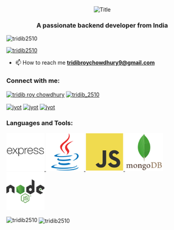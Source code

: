 <div align="center">
  <img src="https://readme-typing-svg.herokuapp.com?font=Architects+Daughter&color=%2338C2FF&size=50&center=true&vCenter=true&height=60&width=600&lines=Hey!+I'm+Unmesh+Ghosh;Welcome+to+my+profile!" alt="Title"></img>
</div>
<h3 align="center">A passionate backend developer from India</h3>

<p align="left"> <img src="https://komarev.com/ghpvc/?username=tridib2510&label=Profile%20views&color=0e75b6&style=flat" alt="tridib2510" /> </p>

<p align="left"> <a href="https://github.com/ryo-ma/github-profile-trophy"><img src="https://github-profile-trophy.vercel.app/?username=tridib2510" alt="tridib2510" /></a> </p>

- 📫 How to reach me **tridibroychowdhury9@gmail.com**

<h3 align="left">Connect with me:</h3>
<p align="left">
<a href="https://linkedin.com/in/tridib roy chowdhury" target="blank"><img align="center" src="https://raw.githubusercontent.com/rahuldkjain/github-profile-readme-generator/master/src/images/icons/Social/linked-in-alt.svg" alt="tridib roy chowdhury" height="30" width="40" /></a>
<a href="https://www.leetcode.com/tridib_2510" target="blank"><img align="center" src="https://raw.githubusercontent.com/rahuldkjain/github-profile-readme-generator/master/src/images/icons/Social/leet-code.svg" alt="tridib_2510" height="30" width="40" /></a>
</p>
<p align="center">
 
  <a href="https://leetcode.com/tridib_2510/" target="_blank"><img align="center" src="https://assets.leetcode.com/static_assets/marketing/2024-200.gif" alt="jyot" height="200" width="200" /></a>
  <a href="https://leetcode.com/tridib_2510/" target="_blank"><img align="center" src="https://assets.leetcode.com/static_assets/marketing/2024-100-new.gif" alt="jyot" height="200" width="200" /></a>
  <a href="https://leetcode.com/tridib_2510/" target="_blank"><img align="center" src="https://assets.leetcode.com/static_assets/marketing/2024-50.gif" alt="jyot" height="200" width="200" /></a>
</p>
<h3 align="left">Languages and Tools:</h3>
<p align="left"> <a href="https://expressjs.com" target="_blank" rel="noreferrer"> <img src="https://raw.githubusercontent.com/devicons/devicon/master/icons/express/express-original-wordmark.svg" alt="express" width="100" height="100"/> </a> <a href="https://www.java.com" target="_blank" rel="noreferrer"> <img src="https://raw.githubusercontent.com/devicons/devicon/master/icons/java/java-original.svg" alt="java" width="100" height="100"/> </a> <a href="https://developer.mozilla.org/en-US/docs/Web/JavaScript" target="_blank" rel="noreferrer"> <img src="https://raw.githubusercontent.com/devicons/devicon/master/icons/javascript/javascript-original.svg" alt="javascript" width="100" height="100"/> </a> <a href="https://www.mongodb.com/" target="_blank" rel="noreferrer"> <img src="https://raw.githubusercontent.com/devicons/devicon/master/icons/mongodb/mongodb-original-wordmark.svg" alt="mongodb" width="100" height="100"/> </a> <a href="https://nodejs.org" target="_blank" rel="noreferrer"> <img src="https://raw.githubusercontent.com/devicons/devicon/master/icons/nodejs/nodejs-original-wordmark.svg" alt="nodejs" width="100" height="100"/> </a> </p>

<p><img align="left" src="https://github-readme-stats.vercel.app/api/top-langs?username=tridib2510&show_icons=true&locale=en&layout=compact" alt="tridib2510" /></p>

<p>&nbsp;<img align="center" src="https://github-readme-stats.vercel.app/api?username=tridib2510&show_icons=true&locale=en" alt="tridib2510" /></p>
